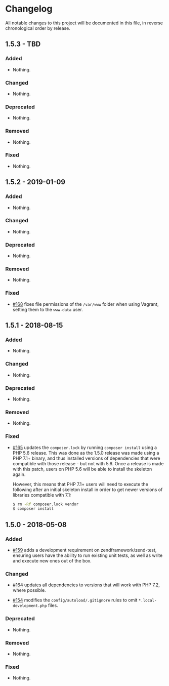 # Changelog

All notable changes to this project will be documented in this file, in reverse chronological order by release.

## 1.5.3 - TBD

### Added

- Nothing.

### Changed

- Nothing.

### Deprecated

- Nothing.

### Removed

- Nothing.

### Fixed

- Nothing.

## 1.5.2 - 2019-01-09

### Added

- Nothing.

### Changed

- Nothing.

### Deprecated

- Nothing.

### Removed

- Nothing.

### Fixed

- [#168](https://github.com/zfcampus/zf-apigility-skeleton/pull/168) fixes file permissions of the `/var/www` folder when using Vagrant,
  setting them to the `www-data` user.

## 1.5.1 - 2018-08-15

### Added

- Nothing.

### Changed

- Nothing.

### Deprecated

- Nothing.

### Removed

- Nothing.

### Fixed

- [#165](https://github.com/zfcampus/zf-apigility-skeleton/pull/165) updates the `composer.lock` by running `composer install` using a
  PHP 5.6 release.  This was done as the 1.5.0 release was made using a PHP 7.1+
  binary, and thus installed versions of dependencies that were compatible with
  those release - but not with 5.6.  Once a release is made with this patch,
  users on PHP 5.6 will be able to install the skeleton again.
  
  However, this means that PHP 7.1+ users will need to execute the following
  after an initial skeleton install in order to get newer versions of libraries
  compatible with 7.1:
  
  ```bash
  $ rm -Rf composer.lock vendor
  $ composer install
  ```

## 1.5.0 - 2018-05-08

### Added

- [#159](https://github.com/zfcampus/zf-apigility-skeleton/pull/159) adds a development requirement on zendframework/zend-test, ensuring users
  have the ability to run existing unit tests, as well as write and execute new ones out of the box.

### Changed

- [#164](https://github.com/zfcampus/zf-apigility-skeleton/pull/164) updates all dependencies to versions that will work with PHP 7.2, where possible.

- [#154](https://github.com/zfcampus/zf-apigility-skeleton/pull/154) modifies the `config/autoload/.gitignore` rules to omit `*.local-development.php` files.

### Deprecated

- Nothing.

### Removed

- Nothing.

### Fixed

- Nothing.
